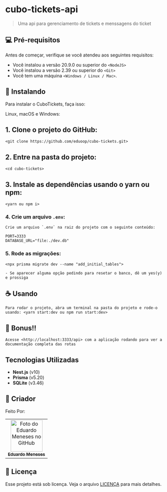 # cubo-tickets-api

> Uma api para gerenciamento de tickets e menssagens do ticket


## 💻 Pré-requisitos

Antes de começar, verifique se você atendeu aos seguintes requisitos:

- Você instalou a versão 20.9.0 ou superior do `<NodeJS>`
- Você instalou a versão 2.39 ou superior do `<Git>`
- Você tem uma máquina `<Windows / Linux / Mac>`.

## 🚀 Instalando

Para instalar o CuboTickets, faça isso:

Linux, macOS e Windows:

## 1. Clone o projeto do GitHub:

```
<git clone https://github.com/eduoop/cubo-tickets.git>
```

## 2. Entre na pasta do projeto:

```
<cd cubo-tickets>
```

## 3. Instale as dependências usando o yarn ou npm:

```
<yarn ou npm i>
```

### 4. Crie um arquivo `.env`:

```
Crie um arquivo `.env` na raiz do projeto com o seguinte conteúdo:

PORT=3333
DATABASE_URL="file:./dev.db"
```

### 5. Rode as migrações:

```
<npx prisma migrate dev --name "add_initial_tables">

- Se aparecer alguma opção pedindo para resetar o banco, dê um yes(y) e prossiga
```

## ☕ Usando

```
Para rodar o projeto, abra um terminal na pasta do projeto e rode-o usando: <yarn start:dev ou npm run start:dev>
```

## 💎 Bonus!!

```
Acesse <http://localhost:3333/api> com a aplicação rodando para ver a documentação completa das rotas
```

## Tecnologias Utilizadas

- **Nest.js** (v10)
- **Prisma** (v5.20)
- **SQLite** (v3.46)

## 🤝 Criador

Feito Por:

<table>
  <tr>
    <td align="center">
      <a href="#" title="defina o titulo do link">
        <img src="https://avatars.githubusercontent.com/u/85969484?s=400&u=b0e89e575a7cb91fc9f8a69e126a9d7587aa9478&v=4" width="100px;" alt="Foto do Eduardo Meneses no GitHub"/><br>
        <sub>
          <b>Eduardo Meneses</b>
        </sub>
      </a>
    </td>
  </tr>
</table>

## 📝 Licença

Esse projeto está sob licença. Veja o arquivo [LICENÇA](LICENSE.md) para mais detalhes.
